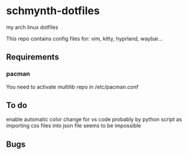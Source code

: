# schmynth-dotfiles
my arch linux dotfiles 

This repo contains config files for:
vim, kitty, hyprland, waybar...

## Requirements

### pacman

You need to activate multilib repo in /etc/pacman.conf

## To do

enable automatic color change for vs code
probably by python script as importing css files into json file seems to be impossible

## Bugs
